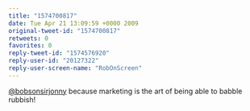 ```yaml
---
title: "1574700817"
date: Tue Apr 21 13:09:59 +0000 2009
original-tweet-id: "1574700817"
retweets: 0
favorites: 0
reply-tweet-id: "1574576920"
reply-user-id: "20127322"
reply-user-screen-name: "RobOnScreen"
---
```

<a href="https://twitter.com/bobsonsirjonny">@bobsonsirjonny</a> because marketing is the art of being able to babble rubbish!
